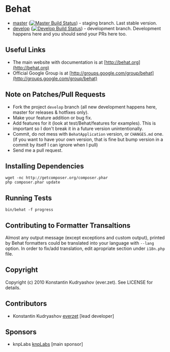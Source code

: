Behat
=====

- [master](https://github.com/Behat/Behat) ([![Master Build Status](https://secure.travis-ci.org/Behat/Behat.png?branch=master)](http://travis-ci.org/Behat/Behat)) - staging branch. Last stable version.
- [develop](https://github.com/Behat/Behat/tree/develop) ([![Develop Build Status](https://secure.travis-ci.org/Behat/Behat.png?branch=develop)](http://travis-ci.org/Behat/Behat)) - development branch. Development happens here and you should send your PRs here too.

Useful Links
------------

- The main website with documentation is at [http://behat.org](http://behat.org)
- Official Google Group is at [http://groups.google.com/group/behat](http://groups.google.com/group/behat)

Note on Patches/Pull Requests
-----------------------------
 
- Fork the project `develop` branch (all new development happens here, master for releases & hotfixes only).
- Make your feature addition or bug fix.
- Add features for it (look at test/Behat/features for examples).
  This is important so I don't break it in a future version unintentionally.
- Commit, do not mess with `BehatApplication` version, or `CHANGES.md` one.
  (if you want to have your own version, that is fine but
   bump version in a commit by itself I can ignore when I pull)
- Send me a pull request.

Installing Dependencies
-----------------------

    wget -nc http://getcomposer.org/composer.phar
    php composer.phar update

Running Tests
-------------

	bin/behat -f progress

Contributing to Formatter Transaltions
--------------------------------------

Almost any output message (except exceptions and custom output), printed by Behat
formatters could be translated into your language with `--lang` option. In order
to fix/add translation, edit apropriate section under `i18n.php` file.

Copyright
---------

Copyright (c) 2010 Konstantin Kudryashov (ever.zet). See LICENSE for details.

Contributors
------------

- Konstantin Kudryashov [everzet](http://github.com/everzet) [lead developer]

Sponsors
--------

- knpLabs [knpLabs](http://www.knplabs.com/) [main sponsor]

